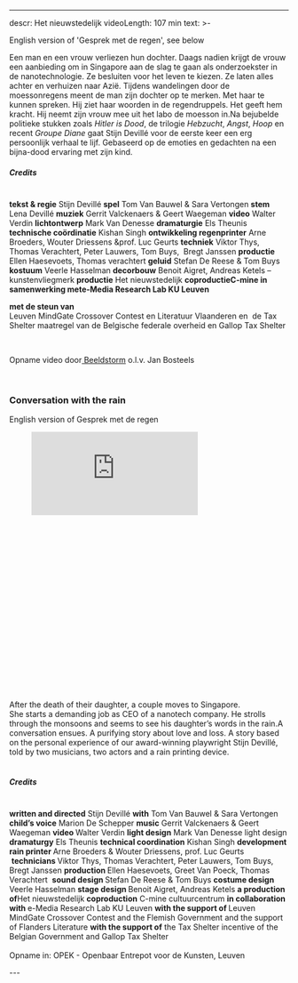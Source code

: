 
---
descr: Het nieuwstedelijk
videoLength: 107 min
text: >-
  <p>English version of 'Gesprek met de regen', see below<a><br></a></p><p>Een man en een vrouw verliezen hun dochter. Daags nadien krijgt de vrouw een aanbieding om in Singapore aan de slag te gaan als onderzoekster in de nanotechnologie. Ze besluiten voor het leven te kiezen. Ze laten alles achter en verhuizen naar Azië. Tijdens wandelingen door de moessonregens meent de man zijn dochter op te merken. Met haar te kunnen spreken. Hij ziet haar woorden in de regendruppels. Het geeft hem kracht. Hij neemt zijn vrouw mee uit het labo de moesson in.Na bejubelde politieke stukken zoals <em>Hitler is Dood</em>, de trilogie <em>Hebzucht</em>, <em>Angst</em>, <em>Hoop</em> en recent <em>Groupe Diane</em> gaat Stijn Devillé voor de eerste keer een erg persoonlijk verhaal te lijf. Gebaseerd op de emoties en gedachten na een bijna-dood ervaring met zijn kind.<strong>‍</strong></p><h5><strong>Credits</strong></h5><p><strong>‍</strong><br><strong>tekst &amp; regie</strong> Stijn Devillé <strong>spel</strong> Tom Van Bauwel &amp; Sara Vertongen <strong>stem</strong><br>Lena Devillé <strong>muziek</strong> Gerrit Valckenaers &amp; Geert Waegeman <strong>video</strong> Walter Verdin <strong>lichtontwerp</strong> Mark Van Denesse <strong>dramaturgie</strong> Els Theunis <strong>technische coördinatie</strong> Kishan Singh <strong>ontwikkeling regenprinter</strong> Arne Broeders, Wouter Driessens &amp;prof. Luc Geurts <strong>techniek</strong> Viktor Thys, Thomas Verachtert, Peter Lauwers, Tom Buys, &nbsp;Bregt Janssen <strong>productie</strong> Ellen Haesevoets, Thomas verachtert <strong>geluid</strong> Stefan De Reese &amp; Tom Buys <strong>kostuum</strong> Veerle Hasselman <strong>decorbouw</strong> Benoit Aigret, Andreas Ketels – kunstenvliegmerk <strong>productie</strong> Het nieuwstedelijk <strong>coproductieC-mine in samenwerking mete-Media Research Lab KU Leuven</strong></p><p><strong>met de steun van</strong><br>Leuven MindGate Crossover Contest en Literatuur Vlaanderen en &nbsp;de Tax Shelter maatregel van de Belgische federale overheid en Gallop Tax Shelter</p><p>‍</p><p>Opname video door<a href="http://www.beeldstorm.be"> Beeldstorm</a> o.l.v. Jan Bosteels&nbsp;</p><p>‍</p><h3><strong>Conversation with the rain</strong></h3><p><strong>‍</strong>English version of Gesprek met de regen</p><figure class="w-richtext-figure-type-video w-richtext-align-fullwidth" style="padding-bottom:56.33802816901409%"><div><iframe allowfullscreen="true" frameborder="0" scrolling="no" src="https://player.vimeo.com/video/315647605"></iframe></div></figure><p>‍<br><br>After the death of their daughter, a couple moves to Singapore.<br>She starts a demanding job as CEO of a nanotech company. He strolls through the monsoons and seems to see his daughter’s words in the rain.A conversation ensues. A purifying story about love and loss. A story based on the personal experience of our award-winning playwright Stijn Devillé, told by two musicians, two actors and a rain printing device.<br>‍</p><h5><strong>Credits</strong></h5><p><br><strong>written and directed</strong> Stijn Devillé <strong>with</strong> Tom Van Bauwel &amp; Sara Vertongen <strong>child’s voice</strong> Marion De Schepper <strong>music</strong> Gerrit Valckenaers &amp; Geert Waegeman <strong>video </strong>Walter Verdin <strong>light design</strong> Mark Van Denesse light design <strong>dramaturgy</strong> Els Theunis <strong>technical coordination</strong> Kishan Singh <strong>development rain printer </strong>Arne Broeders &amp; Wouter Driessens, prof. Luc Geurts &nbsp;<strong>technicians </strong>Viktor Thys, Thomas Verachtert, Peter Lauwers, Tom Buys, Bregt Janssen <strong>production </strong>Ellen Haesevoets, Greet Van Poeck, Thomas Verachtert &nbsp;<strong>sound design </strong>Stefan De Reese &amp; Tom Buys <strong>costume design</strong> Veerle Hasselman <strong>stage design </strong>Benoit Aigret, Andreas Ketels <strong>a production of</strong>Het nieuwstedelijk <strong>coproduction</strong> C-mine cultuurcentrum <strong>in collaboration with </strong>e-Media Research Lab KU Leuven <strong>with the support of </strong>Leuven MindGate Crossover Contest and the Flemish Government and the support of Flanders Literature <strong>with the support of</strong> the Tax Shelter incentive of the Belgian Government and Gallop Tax Shelter<br><br>Opname in: OPEK - Openbaar Entrepot voor de Kunsten, Leuven<br></p>
---
